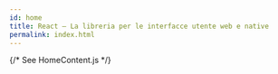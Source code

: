 ```yaml
---
id: home
title: React – La libreria per le interfacce utente web e native
permalink: index.html
---
```


{/* See HomeContent.js */}